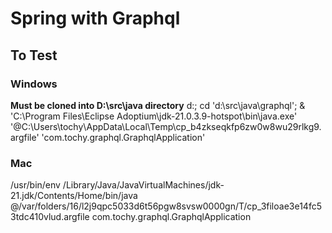 ﻿# Spring with Graphql

## To Test

### Windows
**Must be cloned into D:\src\java directory**
d:; cd 'd:\src\java\graphql'; & 'C:\Program Files\Eclipse Adoptium\jdk-21.0.3.9-hotspot\bin\java.exe' '@C:\Users\tochy\AppData\Local\Temp\cp_b4zkseqkfp6zw0w8wu29rlkg9.argfile' 'com.tochy.graphql.GraphqlApplication'

### Mac 
/usr/bin/env /Library/Java/JavaVirtualMachines/jdk-21.jdk/Contents/Home/bin/java @/var/folders/16/l2j9qpc5033d6t56pgw8svsw0000gn/T/cp_3filoae3e14fc53tdc410vlud.argfile com.tochy.graphql.GraphqlApplication